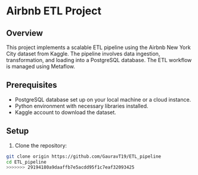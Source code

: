 # Airbnb ETL Project

## Overview

This project implements a scalable ETL pipeline using the Airbnb New York City dataset from Kaggle. The pipeline involves data ingestion, transformation, and loading into a PostgreSQL database. The ETL workflow is managed using Metaflow.

## Prerequisites

- PostgreSQL database set up on your local machine or a cloud instance.
- Python environment with necessary libraries installed.
- Kaggle account to download the dataset.

## Setup

1. Clone the repository:

```sh
git clone origin https://github.com/GauravT19/ETL_pipeline
cd ETL_pipeline
>>>>>>> 29194180a9daaffb7e5acdd95f1c7eaf32093425
